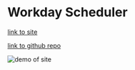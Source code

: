 # Workday Scheduler

[link to site](https://tbreazier.github.io/workday-scheduler/)

[link to github repo](https://github.com/tbreazier/workday-scheduler)

![demo of site](https://github.com/tbreazier/workday-scheduler/blob/master/Assets/workday-scheduler-demo.gif)